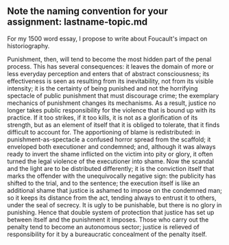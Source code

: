 ## Note the naming convention for your assignment: lastname-topic.md

For my 1500 word essay, I propose to write about Foucault's impact on historiography.

Punishment, then, will tend to become the most hidden part of
the penal process. This has several consequences: it leaves the
domain of more or less everyday perception and enters that of
abstract consciousness; its effectiveness is seen as resulting from its
inevitability, not from its visible intensity; it is the certainty of being
punished and not the horrifying spectacle of public punishment that
must discourage crime; the exemplary mechanics of punishment
changes its mechanisms. As a result, justice no longer takes public
responsibility for the violence that is bound up with its practice.
If it too strikes, if it too kills, it is not as a glorification of its strength,
but as an element of itself that it is obliged to tolerate, that it finds
difficult to account for. The apportioning of blame is redistributed:
in punishment-as-spectacle a confused horror spread from the
scaffold; it enveloped both executioner and condemned; and, although
it was always ready to invert the shame inflicted on the
victim into pity or glory, it often turned the legal violence of the
executioner into shame. Now the scandal and the light are to be
distributed differently; it is the conviction itself that marks the
offender with the unequivocally negative sign: the publicity has
shifted to the trial, and to the sentence; the execution itself is like an
additional shame that justice is ashamed to impose on the condemned
man; so it keeps its distance from the act, tending always to
entrust it to others, under the seal of secrecy. It is ugly to be punishable,
but there is no glory in punishing. Hence that double system
of protection that justice has set up between itself and the punishment
it imposes. Those who carry out the penalty tend to
become an autonomous sector; justice is relieved of responsibility
for it by a bureaucratic concealment of the penalty itself. 
